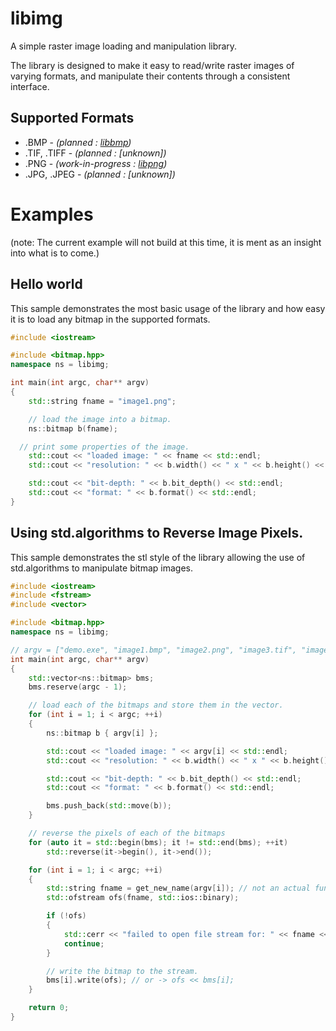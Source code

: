 libimg
======

A simple raster image loading and manipulation library.

The library is designed to make it easy to read/write raster images of varying formats, and manipulate their contents through a consistent interface.

## Supported Formats
* .BMP - *(planned : [libbmp](http://code.google.com/p/libbmp/))*
* .TIF, .TIFF - *(planned : [unknown])*
* .PNG - *(work-in-progress : [libpng](http://www.libpng.org/pub/png/libpng.html))*
* .JPG, .JPEG - *(planned : [unknown])*


Examples
=======
(note: The current example will not build at this time, it is ment as an insight into what is to come.)

## Hello world
This sample demonstrates the most basic usage of the library and how easy it is to load any bitmap in the supported formats.
```C++
#include <iostream>

#include <bitmap.hpp>
namespace ns = libimg;

int main(int argc, char** argv)
{
	std::string fname = "image1.png";

	// load the image into a bitmap.
	ns::bitmap b(fname);

  // print some properties of the image.
	std::cout << "loaded image: " << fname << std::endl;
	std::cout << "resolution: " << b.width() << " x " << b.height() << std::endl;

	std::cout << "bit-depth: " << b.bit_depth() << std::endl;
	std::cout << "format: " << b.format() << std::endl;
}
```

## Using std.algorithms to Reverse Image Pixels.
This sample demonstrates the stl style of the library allowing the use of std.algorithms to manipulate bitmap images.
```c++
#include <iostream>
#include <fstream>
#include <vector>

#include <bitmap.hpp>
namespace ns = libimg;

// argv = ["demo.exe", "image1.bmp", "image2.png", "image3.tif", "image4.jpg"]
int main(int argc, char** argv)
{
	std::vector<ns::bitmap> bms;
	bms.reserve(argc - 1);

	// load each of the bitmaps and store them in the vector.
	for (int i = 1; i < argc; ++i)
	{
		ns::bitmap b { argv[i] };

		std::cout << "loaded image: " << argv[i] << std::endl;
		std::cout << "resolution: " << b.width() << " x " << b.height() << std::endl;

		std::cout << "bit-depth: " << b.bit_depth() << std::endl;
		std::cout << "format: " << b.format() << std::endl;

		bms.push_back(std::move(b));
	}

	// reverse the pixels of each of the bitmaps
	for (auto it = std::begin(bms); it != std::end(bms); ++it)
		std::reverse(it->begin(), it->end());

	for (int i = 1; i < argc; ++i)
	{
		std::string fname = get_new_name(argv[i]); // not an actual function.
		std::ofstream ofs(fname, std::ios::binary);

		if (!ofs)
		{
			std::cerr << "failed to open file stream for: " << fname << std::endl;
			continue;
		}

		// write the bitmap to the stream.
		bms[i].write(ofs); // or -> ofs << bms[i];
	}

	return 0;
}
```
